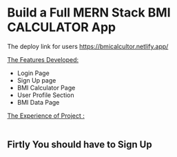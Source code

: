 # Build a Full MERN Stack BMI CALCULATOR App

The deploy link for users https://bmicalcultor.netlify.app/

 <ins>The Features Developed: </ins>

 <ul>
   <li>Login Page </li>
   <li>Sign Up page</li>
   <li>BMI Calculator Page</li>
   <li>User Profile Section</li>
   <li>BMI Data Page</li>
 </ul>
  
  <ins>The Experience of Project :</ins> <br/><br/>

<h2>Firtly You should have to Sign Up</h2>

